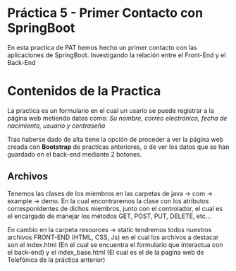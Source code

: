 # Práctica 5 - Primer Contacto con SpringBoot
En esta practica de PAT hemos hecho un primer contacto con las aplicaciones de SpringBoot. Investigando la relación entre el Front-End y el Back-End

# Contenidos de la Practica

La practica es un formulario en el cual un usario se puede registrar a la página web metiendo datos como: _Su nombre, correo electrónico, fecha de nacimiento, usuario y contraseña_

Tras haberse dado de alta tiene la opción de proceder a ver la página web creada con **Bootstrap** de practicas anteriores, o de ver los datos que se han guardado en el back-end mediante 2 botones. 

## Archivos 
Tenemos las clases de los miembros en las carpetas de java -> com -> example -> demo. En la cual encontraremos la clase con los atributos corresponidentes de dichos miembros, junto con el controlador, el cual es el encargado de manejar los métodos GET, POST, PUT, DELETE, etc... 

En cambio en la carpeta resources -> static tendremos todos nuestros archivos FRONT-END (HTML, CSS, Js) en el cual los archivos a destacar son el index.html (En el cual se encuentra el formulario que interactua con el back-end) y el index_base.html (El cual es el de la pagina web de Telefónica de la práctica anterior) 
